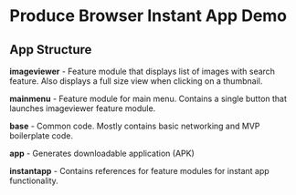 # Produce Browser Instant App Demo

## App Structure

**imageviewer** - Feature module that displays list of images with search feature. Also displays a full size view when clicking on a thumbnail.

**mainmenu** - Feature module for main menu. Contains a single button that launches imageviewer feature module.

**base** - Common code. Mostly contains basic networking and MVP boilerplate code.

**app** - Generates downloadable application (APK)

**instantapp** - Contains references for feature modules for instant app functionality.






